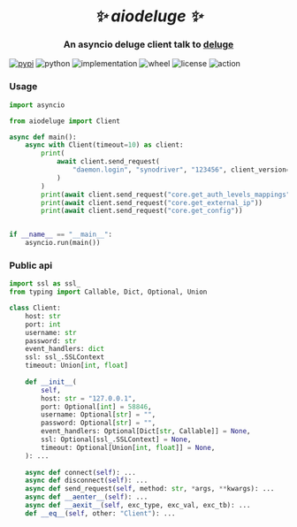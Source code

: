 <h1 align="center"><i>✨ aiodeluge ✨ </i></h1>

<h3 align="center">An asyncio deluge client talk to <a href="https://github.com/deluge-torrent/deluge">deluge</a> </h3>



[![pypi](https://img.shields.io/pypi/v/aiodeluge.svg)](https://pypi.org/project/aiodeluge/)
![python](https://img.shields.io/pypi/pyversions/aiodeluge)
![implementation](https://img.shields.io/pypi/implementation/aiodeluge)
![wheel](https://img.shields.io/pypi/wheel/aiodeluge)
![license](https://img.shields.io/github/license/synodriver/aiodeluge.svg)
![action](https://img.shields.io/github/workflow/status/synodriver/aiodeluge/build%20wheel)

### Usage
```python
import asyncio

from aiodeluge import Client

async def main():
    async with Client(timeout=10) as client:
        print(
            await client.send_request(
                "daemon.login", "synodriver", "123456", client_version="2.1.1"
            )
        )
        print(await client.send_request("core.get_auth_levels_mappings"))
        print(await client.send_request("core.get_external_ip"))
        print(await client.send_request("core.get_config"))


if __name__ == "__main__":
    asyncio.run(main())
```

### Public api
```python
import ssl as ssl_
from typing import Callable, Dict, Optional, Union

class Client:
    host: str
    port: int
    username: str
    password: str
    event_handlers: dict
    ssl: ssl_.SSLContext
    timeout: Union[int, float]
    
    def __init__(
        self,
        host: str = "127.0.0.1",
        port: Optional[int] = 58846,
        username: Optional[str] = "",
        password: Optional[str] = "",
        event_handlers: Optional[Dict[str, Callable]] = None,
        ssl: Optional[ssl_.SSLContext] = None,
        timeout: Optional[Union[int, float]] = None,
    ): ...
    
    async def connect(self): ...
    async def disconnect(self): ...
    async def send_request(self, method: str, *args, **kwargs): ...
    async def __aenter__(self): ...
    async def __aexit__(self, exc_type, exc_val, exc_tb): ...
    def __eq__(self, other: "Client"): ...

```